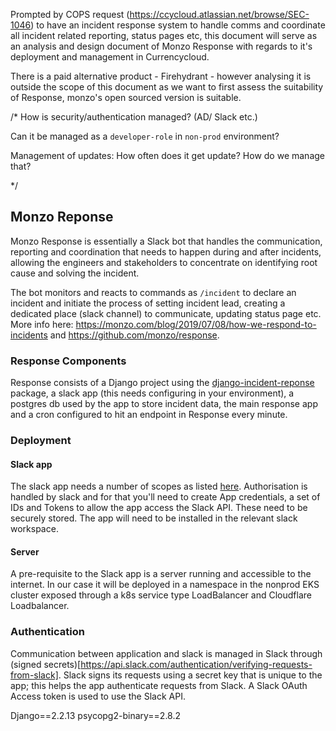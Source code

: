 Prompted by COPS request (https://ccycloud.atlassian.net/browse/SEC-1046) to
have an incident response system to handle comms and coordinate all incident
related reporting, status pages etc, this document will serve as an analysis
and design document of Monzo Response with regards to it's deployment and
management in Currencycloud.

There is a paid alternative product - Firehydrant - however analysing it is
outside the scope of this document as we want to first assess the suitability
of Response, monzo's open sourced version is suitable.

/*
How is security/authentication managed? (AD/ Slack etc.)

Can it be managed as a `developer-role` in `non-prod` environment?

Management of updates: How often does it get update? How do we manage that?


*/

## Monzo Reponse
Monzo Response is essentially a Slack bot that handles the communication,
reporting and coordination that needs to happen during and after incidents, allowing the
engineers and stakeholders to concentrate on identifying root cause and solving
the incident.

The bot monitors and reacts to commands as `/incident` to declare an incident
and initiate the process of setting incident lead, creating a dedicated place
(slack channel) to communicate, updating status page etc. More info here:
https://monzo.com/blog/2019/07/08/how-we-respond-to-incidents and
https://github.com/monzo/response.

### Response Components 
Response consists of a Django project using the 
[django-incident-reponse](https://pypi.org/project/django-incident-response/)
package, a slack app (this needs configuring in your environment), a postgres
db used by the app to store incident data, the main response app and a cron
configured to hit an endpoint in Response every minute.

### Deployment 

#### Slack app

The slack app needs a number of scopes as listed
[here](https://github.com/monzo/response/blob/master/docs/slack_app_create.md#creating-your-slack-app).
Authorisation is handled by slack and for that you'll need to create App
credentials, a set of IDs and Tokens to allow the app access the Slack API.
These need to be securely stored.
The app will need to be installed in the relevant slack workspace.

#### Server
A pre-requisite to the Slack app is a server running and accessible to the
internet.
In our case it will be deployed in a namespace in the nonprod EKS cluster
exposed through a k8s service type LoadBalancer and Cloudflare Loadbalancer.

### Authentication

Communication between application and slack is managed in Slack through (signed
secrets)[https://api.slack.com/authentication/verifying-requests-from-slack].
Slack signs its requests using a secret key that is unique to the app; this
helps the app authenticate requests from Slack. A Slack OAuth Access token is
used to use the Slack API.



Django==2.2.13
psycopg2-binary==2.8.2
